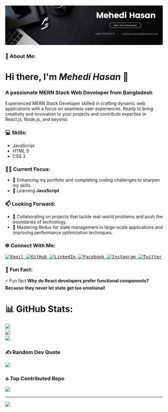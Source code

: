 <!-- Background Image -->
![Background](https://github.com/HasanCodeX/HasanCodeX/blob/main/1710286056864.jpeg)




### 💫 About Me:
# Hi there, I'm *Mehedi Hasan* 👋

###  A passionate MERN Stack Web Developer from Bangladesh 

Experienced MERN Stack Developer skilled in crafting dynamic web applications with a focus on seamless user experiences. Ready to bring creativity and innovation to your projects and contribute expertise in React.js, Node.js, and beyond.

### 💻  Skills:


- JavaScript
- HTML 5
- CSS 3

### 👨‍💻  Current Focus:

- 🔭 Enhancing my portfolio and completing coding challenges to sharpen my skills.
- 🌱 Learning **JavaScript**

### 📫  Looking Forward:

- 👯 Collaborating on projects that tackle real-world problems and push the boundaries of technology.
- 🤔 Mastering Redux for state management in large-scale applications and improving performance optimization techniques.

### 🌐  Connect With Me:

<kbd>
  <a href="mailto:mehedi.hasan246@outlook.com">
    <img src="https://img.icons8.com/color/48/000000/gmail.png" alt="Email" height="30">
  </a>
  <a href="https://github.com/HasanCodeX">
    <img src="https://img.icons8.com/color/48/000000/github--v1.png" alt="GitHub" height="30">
  </a>
  <a href="https://www.linkedin.com/in/HasanCodeX/">
    <img src="https://img.icons8.com/color/48/000000/linkedin.png" alt="LinkedIn" height="30">
  </a>
  <a href="https://www.facebook.com/HasanCodeX">
    <img src="https://img.icons8.com/color/48/000000/facebook.png" alt="Facebook" height="30">
  </a>
  <a href="https://www.instagram.com/HasanCodeX/">
    <img src="https://img.icons8.com/color/48/000000/instagram-new.png" alt="Instagram" height="30">
  </a>
  <a href="https://twitter.com/HasanCodeX">
    <img src="https://img.icons8.com/color/48/000000/twitter--v1.png" alt="Twitter" height="30">
  </a>
</kbd>

### 💬 Fun Fact:
⚡ Fun fact **Why do React developers prefer functional components? Because they never let state get too emotional!**











# 📊 GitHub Stats:

![](https://github-readme-stats.vercel.app/api?username=hasancodex&theme=gotham&hide_border=true&include_all_commits=true&count_private=true)<br/>
![](https://github-readme-streak-stats.herokuapp.com/?user=hasancodex&theme=gotham&hide_border=true)<br/>
![](https://github-readme-stats.vercel.app/api/top-langs/?username=hasancodex&theme=gotham&hide_border=true&include_all_commits=true&count_private=true&layout=compact)

### ✍️ Random Dev Quote

![](https://quotes-github-readme.vercel.app/api?type=vetical&theme=radical)

### 🔝 Top Contributed Repo

![](https://github-contributor-stats.vercel.app/api?username=hasancodex&limit=5&theme=dark&combine_all_yearly_contributions=true)

---

[![](https://visitcount.itsvg.in/api?id=hasancodex&icon=2&color=9)](https://visitcount.itsvg.in)

<!---## 💰 You can help me by Donating-->

<!---[![BuyMeACoffee](https://img.shields.io/badge/Buy%20Me%20a%20Coffee-ffdd00?style=for-the-badge&logo=buy-me-a-coffee&logoColor=black)](https://buymeacoffee.com/rahatsikz)--->
